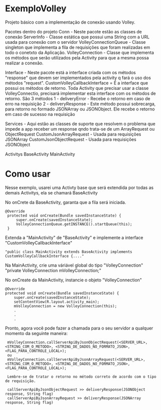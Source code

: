 # ExemploVolley
Projeto básico com a implementação de conexão usando Volley.

Pacotes dentro do projeto
Conn - Neste pacote estão as classes de conexão
ServerInfo - Classe estática que possui uma String com a URL usada para conexão com o servidor
 VolleyConnectionQueue - Classe singleton que implementa a fila de requisições que foram realizadas em todo o conetxto da Aplicação.
 VolleyConnection - Classe que implementa os métodos que serão utilizados pela Activity para que a mesma possa realizar a conexão.

Interface - Neste pacote está a interface criada com os métodos "response" que devem ser implementados pela activity q fará o uso dos métodos "request".
 CustomVolleyCallbackInterface = É a interface que possui os métodos de retorno. Toda Activity que precisar usar a classe VolleyConnectio, precisará implementar esta interface com os métodos de retorno.
 São 3 métodos
 1 - deliveryError - Recebe o retorno em caso de erro na requisição
 2 - deliveryResponse - Este método possui sobrecarga, para retorno no formado JSONArray ou JSONObject. Ele recebe o retorno em caso de sucesso na requisição
 
Services - Aqui estão as classes de suporte que resolvem o problema que impede a app receber um response qndo trata-se de um ArrayRequest ou ObjectRequest
 CustomJsonArrayRequest - Usada para requisições JSONArray
 CustomJsonObjectRequest - Usada para requisições JSONObject
 
Activitys
  BaseActivity
  MainActivity
 
# Como usar
  Nesse exemplo, usarei uma Activty base que será extendida por todas as demais Activitys, ela se chamará BaseActivity
  
  No onCrete da BaseActivity, garanta que a fila será iniciada.
  
    @Override
     protected void onCreate(Bundle savedInstanceState) {
         super.onCreate(savedInstanceState);
         VolleyConnectionQueue.getINSTANCE().startQueue(this);
     }
    

  Extenda a "MainActivity" de "BaseActivity" e implemente a interface "CustomVolleyCallbackInterface"
  
    "public class MainActivity extends BaseActivity implements CustomVolleyCallbackInterface {...."
    
  
  Na MainActivity, crie uma váriável global do tipo "VolleyConnection"
    "private VolleyConnection mVolleyConnection;"
    
  No onCreate da MainActivity, instancie o objeto "VolleyConnection"
  
    @Override
    protected void onCreate(Bundle savedInstanceState) {
        super.onCreate(savedInstanceState);
        setContentView(R.layout.activity_main);
        mVolleyConnection = new VolleyConnection(this);
        .
        .
        .
    
  Pronto, agora você pode fazer a chamada para o seu servidor a qualquer momento da seguinte maneira:
  
     mVolleyConnection.callServerApiByJsonObjectRequest(<SERVER_URL>, <STRING_COM_O_METODO>, <STRING_DE_DADOS_NO_FORMATO_JSON>, <FLAG_PARA_CONTROLE_LOCAL>);
     ou
     mVolleyConnection.callServerApiByJsonArrayRequest(<SERVER_URL>, <STRING_COM_O_METODO>, <STRING_DE_DADOS_NO_FORMATO_JSON>, <FLAG_PARA_CONTROLE_LOCAL>);
     
     Lembre-se de tratar o retorno no método correto de acordo com o tipo de requisição.
     
     callServerApiByJsonObjectRequest >> deliveryResponse(JSONObject response, String flag)
     callServerApiByJsonArrayRequest >> deliveryResponse(JSONArray response, String flag)
     

  
